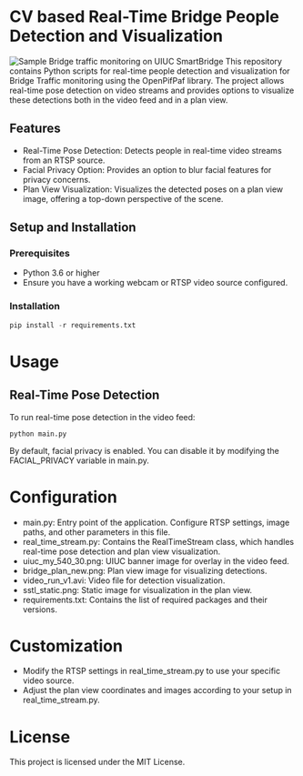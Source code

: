 # CV based Real-Time Bridge People Detection and Visualization 
![Sample Bridge traffic monitoring on UIUC SmartBridge](bridge_anim.gif)
This repository contains Python scripts for real-time people detection and visualization for Bridge Traffic monitoring using the OpenPifPaf library. The project allows real-time pose detection on video streams and provides options to visualize these detections both in the video feed and in a plan view.

## Features
- Real-Time Pose Detection: Detects people in real-time video streams from an RTSP source.
- Facial Privacy Option: Provides an option to blur facial features for privacy concerns.
- Plan View Visualization: Visualizes the detected poses on a plan view image, offering a top-down perspective of the scene.

## Setup and Installation
### Prerequisites
- Python 3.6 or higher
- Ensure you have a working webcam or RTSP video source configured.

### Installation
```python
pip install -r requirements.txt
```
# Usage
## Real-Time Pose Detection
To run real-time pose detection in the video feed:
```
python main.py
```
By default, facial privacy is enabled. You can disable it by modifying the FACIAL_PRIVACY variable in main.py.

# Configuration
- main.py: Entry point of the application. Configure RTSP settings, image paths, and other parameters in this file.
- real_time_stream.py: Contains the RealTimeStream class, which handles real-time pose detection and plan view visualization.
- uiuc_my_540_30.png: UIUC banner image for overlay in the video feed.
- bridge_plan_new.png: Plan view image for visualizing detections.
- video_run_v1.avi: Video file for detection visualization.
- sstl_static.png: Static image for visualization in the plan view.
- requirements.txt: Contains the list of required packages and their versions.

# Customization
- Modify the RTSP settings in real_time_stream.py to use your specific video source.
- Adjust the plan view coordinates and images according to your setup in real_time_stream.py.

# License
This project is licensed under the MIT License.


